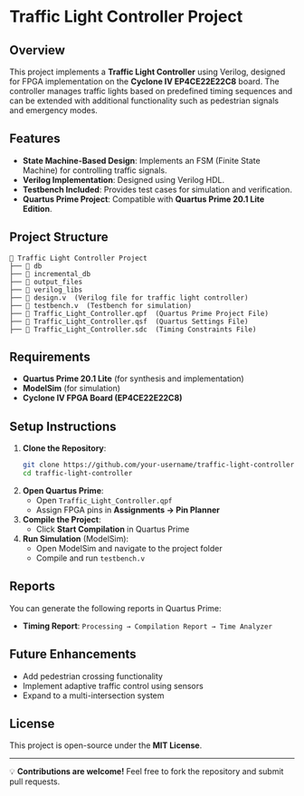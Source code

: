 # Traffic Light Controller Project

## Overview
This project implements a **Traffic Light Controller** using Verilog, designed for FPGA implementation on the **Cyclone IV EP4CE22E22C8** board. The controller manages traffic lights based on predefined timing sequences and can be extended with additional functionality such as pedestrian signals and emergency modes.

## Features
- **State Machine-Based Design**: Implements an FSM (Finite State Machine) for controlling traffic signals.
- **Verilog Implementation**: Designed using Verilog HDL.
- **Testbench Included**: Provides test cases for simulation and verification.
- **Quartus Prime Project**: Compatible with **Quartus Prime 20.1 Lite Edition**.

## Project Structure
```
📂 Traffic Light Controller Project
├── 📂 db
├── 📂 incremental_db
├── 📂 output_files
├── 📂 verilog_libs
├── 📜 design.v  (Verilog file for traffic light controller)
├── 📜 testbench.v  (Testbench for simulation)
├── 📜 Traffic_Light_Controller.qpf  (Quartus Prime Project File)
├── 📜 Traffic_Light_Controller.qsf  (Quartus Settings File)
├── 📜 Traffic_Light_Controller.sdc  (Timing Constraints File)
```

## Requirements
- **Quartus Prime 20.1 Lite** (for synthesis and implementation)
- **ModelSim** (for simulation)
- **Cyclone IV FPGA Board (EP4CE22E22C8)**

## Setup Instructions
1. **Clone the Repository**:
   ```sh
   git clone https://github.com/your-username/traffic-light-controller.git
   cd traffic-light-controller
   ```
2. **Open Quartus Prime**:
   - Open `Traffic_Light_Controller.qpf`
   - Assign FPGA pins in **Assignments → Pin Planner**
3. **Compile the Project**:
   - Click **Start Compilation** in Quartus Prime
4. **Run Simulation** (ModelSim):
   - Open ModelSim and navigate to the project folder
   - Compile and run `testbench.v`

## Reports
You can generate the following reports in Quartus Prime:
- **Timing Report**: `Processing → Compilation Report → Time Analyzer`

## Future Enhancements
- Add pedestrian crossing functionality
- Implement adaptive traffic control using sensors
- Expand to a multi-intersection system

## License
This project is open-source under the **MIT License**.

---

💡 **Contributions are welcome!** Feel free to fork the repository and submit pull requests.

